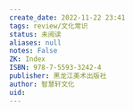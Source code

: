```yaml
---
create_date: 2022-11-22 23:41
tags: review/文化常识
status: 未阅读 
aliases: null
notes: False
ZK: Index
ISBN: 978-7-5593-3242-4
publisher: 黑龙江美术出版社
author: 智慧轩文化
uid: 
---
```



